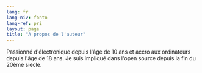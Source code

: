 ```yaml
---
lang: fr
lang-niv: fonto
lang-ref: pri
layout: page
title: "À propos de l'auteur"
---
```


Passionné d'électronique depuis l'âge de 10 ans et accro aux ordinateurs depuis l'âge de 18 ans.
Je suis impliqué dans l'open source depuis la fin du 20ème siècle.
